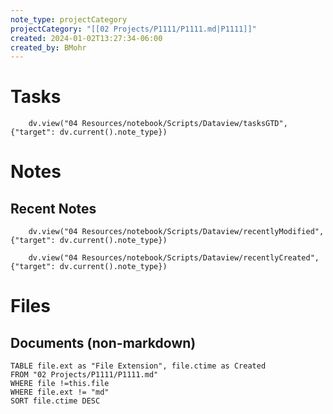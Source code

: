 ```yaml
---
note_type: projectCategory
projectCategory: "[[02 Projects/P1111/P1111.md|P1111]]"
created: 2024-01-02T13:27:34-06:00
created_by: BMohr
---
```

# Tasks 
```dataviewjs
    dv.view("04 Resources/notebook/Scripts/Dataview/tasksGTD", {"target": dv.current().note_type})
```
# Notes 
## Recent Notes 
```dataviewjs
    dv.view("04 Resources/notebook/Scripts/Dataview/recentlyModified", {"target": dv.current().note_type})
```
```dataviewjs
    dv.view("04 Resources/notebook/Scripts/Dataview/recentlyCreated", {"target": dv.current().note_type})
```
# Files 
## Documents (non-markdown)
```dataview
TABLE file.ext as "File Extension", file.ctime as Created
FROM "02 Projects/P1111/P1111.md"
WHERE file !=this.file
WHERE file.ext != "md"
SORT file.ctime DESC
```

